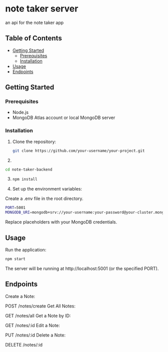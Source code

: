 # note taker server

an api for the note taker app

## Table of Contents

- [Getting Started](#getting-started)
  - [Prerequisites](#prerequisites)
  - [Installation](#installation)
- [Usage](#usage)
- [Endpoints](#endpoints)


## Getting Started

### Prerequisites

- Node.js
- MongoDB Atlas account or local MongoDB server

### Installation

1. Clone the repository:

   ```bash
   git clone https://github.com/your-username/your-project.git

   ```
2. 

   ```bash
   cd note-taker-backend

   ```

3. 
   ```bash
   npm install
   ```

4. Set up the environment variables:

 Create a .env file in the root directory.

 ```bash
PORT=5001
MONGODB_URI=mongodb+srv://your-username:your-password@your-cluster.mongodb.net/your-database?retryWrites=true&w=majority
```
Replace placeholders with your MongoDB credentials.

## Usage 
Run the application:
```bash
npm start
```
The server will be running at http://localhost:5001 (or the specified PORT).


## Endpoints
Create a Note:

POST /notes/create
Get All Notes:

GET /notes/all
Get a Note by ID:

GET /notes/:id
Edit a Note:

PUT /notes/:id
Delete a Note:

DELETE /notes/:id


